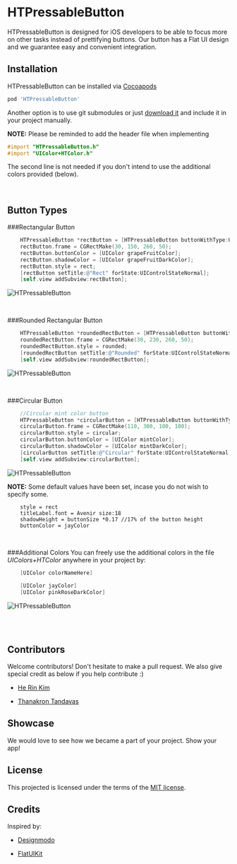 HTPressableButton
==============
HTPressableButton is designed for iOS developers to be able to focus more on other tasks instead of prettifying buttons. Our button has a Flat UI design and we guarantee easy and convenient integration.


Installation
-------------------
HTPressableButton can be installed via [Cocoapods](http://cocoapods.org/)

```ruby
pod 'HTPressableButton'
```

Another option is to use git submodules or just [download it](https://github.com/Grouper/FlatUIKit/archive/master.zip) and include it in your project manually.

**NOTE:** Please be reminded to add the header file when implementing

```objective-c
#import "HTPressableButton.h"
#import "UIColor+HTColor.h"
```

The second line is not needed if you don't intend to use the additional colors provided (below).

<br>

Button Types
-------------------
###Rectangular Button
```objective-c
    HTPressableButton *rectButton = [HTPressableButton buttonWithType:UIButtonTypeCustom];
    rectButton.frame = CGRectMake(30, 150, 260, 50);
    rectButton.buttonColor = [UIColor grapeFruitColor];
    rectButton.shadowColor = [UIColor grapeFruitDarkColor];
    rectButton.style = rect;
    [rectButton setTitle:@"Rect" forState:UIControlStateNormal];
    [self.view addSubview:rectButton];
```

![HTPressableButton](https://raw.github.com/herinkc/HTPressableButton/master/READMEImages/RectButtonImage.gif)

<br>

###Rounded Rectangular Button
```objective-c
    HTPressableButton *roundedRectButton = [HTPressableButton buttonWithType:UIButtonTypeCustom];
    roundedRectButton.frame = CGRectMake(30, 230, 260, 50);
    roundedRectButton.style = rounded;
    [roundedRectButton setTitle:@"Rounded" forState:UIControlStateNormal];
    [self.view addSubview:roundedRectButton];
```

![HTPressableButton](https://raw.github.com/herinkc/HTPressableButton/master/READMEImages/RoundedRectButtonImage.gif)

<br>

###Circular Button
```objective-c
    //Circular mint color button
    HTPressableButton *circularButton = [HTPressableButton buttonWithType:UIButtonTypeCustom];
    circularButton.frame = CGRectMake(110, 300, 100, 100);
    circularButton.style = circular;
    circularButton.buttonColor = [UIColor mintColor];
    circularButton.shadowColor = [UIColor mintDarkColor];
    [circularButton setTitle:@"Circular" forState:UIControlStateNormal];
    [self.view addSubview:circularButton];
```

![HTPressableButton](https://raw.github.com/herinkc/HTPressableButton/master/READMEImages/CircularButtonImage.gif)


**NOTE:** Some default values have been set, incase you do not wish to specify some.
```code
	style = rect
	titleLabel.font = Avenir size:18
	shadowHeight = buttonSize *0.17 //17% of the button height
	buttonColor = jayColor
```

<br>

###Additional Colors
You can freely use the additional colors in the file *UIColors+HTColor* anywhere in your project by:
```objective-c
    [UIColor colorNameHere]
    
    [UIColor jayColor]
    [UIColor pinkRoseDarkColor]
```
![HTPressableButton](https://raw.github.com/herinkc/HTPressableButton/master/READMEImages/HTPressableButtonColorScheme.png)

<br><br> 

Contributors
--------------
Welcome contributors! Don't hesitate to make a pull request. We also give special credit as below if you help contribute :)

* [He Rin Kim](http://github.com/herinkc)

* [Thanakron Tandavas](http://github.com/tandavas)

Showcase
--------
We would love to see how we became a part of your project. Show your app!


License
-------------------
This projected is licensed under the terms of the [MIT license](https://github.com/herinkc/HTPressableButton/blob/master/LICENSE).


Credits
--------
Inspired by:

* [Designmodo](http://designmodo.com/)

* [FlatUIKit](https://github.com/Grouper/FlatUIKit)

